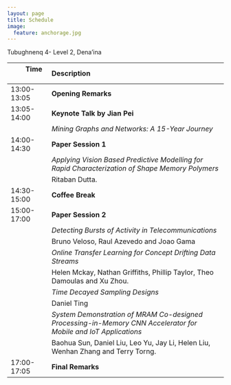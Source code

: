 ```yaml
---
layout: page
title: Schedule
image:
  feature: anchorage.jpg
---
```


Tubughnenq 4- Level 2, Dena’ina


| &nbsp; &nbsp; &nbsp; &nbsp; Time &nbsp;&nbsp; &nbsp; &nbsp; &nbsp; &nbsp; &nbsp; | Description |
| :---  | :---  |
| 13:00-13:05 | **Opening Remarks** |
| 13:05-14:00 | **Keynote Talk by Jian Pei**  |
|               |*Mining Graphs and Networks: A 15-Year Journey*|
| 14:00-14:30  | **Paper Session 1** |
|               | *Applying Vision Based Predictive Modelling for Rapid Characterization of Shape Memory Polymers* |
|               |   Ritaban Dutta. |
| 14:30-15:00 | **Coffee Break** |
| 15:00-17:00 | **Paper Session 2** |
|               | *Detecting Bursts of Activity in Telecommunications*|
|               |  Bruno Veloso, Raul Azevedo and Joao Gama |
|               | *Online Transfer Learning for Concept Drifting Data Streams*|
|               |   Helen Mckay, Nathan Griffiths, Phillip Taylor, Theo Damoulas and Xu Zhou. |
|               | *Time Decayed Sampling Designs*|
|               |   Daniel Ting |
|               | *System Demonstration of MRAM Co-designed Processing-in-Memory CNN Accelerator for Mobile and IoT Applications*|
|               |  Baohua Sun, Daniel Liu, Leo Yu, Jay Li, Helen Liu, Wenhan Zhang and Terry Torng. ||
| 17:00-17:05 | **Final Remarks** |


